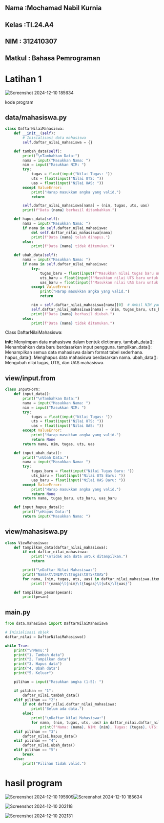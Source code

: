 ## Nama    :Mochamad Nabil Kurnia
## Kelas   :TI.24.A4
## NIM     : 312410307
## Matkul  : Bahasa Pemrograman


# Latihan 1

![Screenshot 2024-12-10 185634](https://github.com/user-attachments/assets/6b28317a-58a9-4786-94ba-2d0bf4a5ee20)

kode program
## data/mahasiswa.py
```python
class DaftarNilaiMahasiswa:
    def __init__(self):
        # Inisialisasi data mahasiswa
        self.daftar_nilai_mahasiswa = {}

    def tambah_data(self):
        print("\nTambahkan Data:")
        nama = input("Masukkan Nama: ")
        nim = input("Masukkan NIM: ")
        try:
            tugas = float(input("Nilai Tugas: "))
            uts = float(input("Nilai UTS: "))
            uas = float(input("Nilai UAS: "))
        except ValueError:
            print("Harap masukkan angka yang valid.")
            return 

        self.daftar_nilai_mahasiswa[nama] = (nim, tugas, uts, uas)
        print(f"Data {nama} berhasil ditambahkan.")

    def hapus_data(self):
        nama = input("Masukkan Nama: ")
        if nama in self.daftar_nilai_mahasiswa:
            del self.daftar_nilai_mahasiswa[nama]
            print(f"Data {nama} telah dihapus.")
        else:
            print(f"Data {nama} tidak ditemukan.")

    def ubah_data(self):
        nama = input("Masukkan Nama: ")
        if nama in self.daftar_nilai_mahasiswa:
            try:
                tugas_baru = float(input(f"Masukkan nilai tugas baru untuk {nama}: "))
                uts_baru = float(input(f"Masukkan nilai UTS baru untuk {nama}: "))
                uas_baru = float(input(f"Masukkan nilai UAS baru untuk {nama}: "))
            except ValueError:
                print("Harap masukkan angka yang valid.")
                return

            nim = self.daftar_nilai_mahasiswa[nama][0]  # Ambil NIM yang sudah ada
            self.daftar_nilai_mahasiswa[nama] = (nim, tugas_baru, uts_baru, uas_baru)
            print(f"Data {nama} berhasil diubah.")
        else:
            print(f"Data {nama} tidak ditemukan.")
````

Class DaftarNilaiMahasiswa:

__init__: Menyimpan data mahasiswa dalam bentuk dictionary.
tambah_data(): Menambahkan data baru berdasarkan input pengguna.
tampilkan_data(): Menampilkan semua data mahasiswa dalam format tabel sederhana.
hapus_data(): Menghapus data mahasiswa berdasarkan nama.
ubah_data(): Mengubah nilai tugas, UTS, dan UAS mahasiswa.

## view/input.from
```python
class InputForm:
    def input_data():
        print("\nTambahkan Data:")
        nama = input("Masukkan Nama: ")
        nim = input("Masukkan NIM: ")
        try:
            tugas = float(input("Nilai Tugas: "))
            uts = float(input("Nilai UTS: "))
            uas = float(input("Nilai UAS: "))
        except ValueError:
            print("Harap masukkan angka yang valid.")
            return None
        return nama, nim, tugas, uts, uas

    def input_ubah_data():
        print("\nUbah Data:")
        nama = input("Masukkan Nama: ")
        try:
            tugas_baru = float(input("Nilai Tugas Baru: "))
            uts_baru = float(input("Nilai UTS Baru: "))
            uas_baru = float(input("Nilai UAS Baru: "))
        except ValueError:
            print("Harap masukkan angka yang valid.")
            return None
        return nama, tugas_baru, uts_baru, uas_baru

    def input_hapus_data():
        print("\nHapus Data:")
        return input("Masukkan Nama: ")
````

## view/mahasiswa.py
```python
class ViewMahasiswa:
    def tampilkan_data(daftar_nilai_mahasiswa):
        if not daftar_nilai_mahasiswa:
            print("\nTidak ada data untuk ditampilkan.")
            return

        print("\nDaftar Nilai Mahasiswa:")
        print("Nama\t\tNIM\t\tTugas\tUTS\tUAS")
        for nama, (nim, tugas, uts, uas) in daftar_nilai_mahasiswa.items():
            print(f"{nama}\t{nim}\t{tugas}\t{uts}\t{uas}")

    def tampilkan_pesan(pesan):
        print(pesan)
````

## main.py
```python
from data.mahasiswa import DaftarNilaiMahasiswa

# Inisialisasi objek
daftar_nilai = DaftarNilaiMahasiswa()

while True:
    print("\nMenu:")
    print("1. Tambah data")
    print("2. Tampilkan data")
    print("3. Hapus data")
    print("4. Ubah data")
    print("5. Keluar")

    pilihan = input("Masukkan angka (1-5): ")

    if pilihan == "1":
        daftar_nilai.tambah_data()
    elif pilihan == "2":
        if not daftar_nilai.daftar_nilai_mahasiswa:
            print("Belum ada data.")
        else:
            print("\nDaftar Nilai Mahasiswa:")
            for nama, (nim, tugas, uts, uas) in daftar_nilai.daftar_nilai_mahasiswa.items():
                print(f"Nama: {nama}, NIM: {nim}, Tugas: {tugas}, UTS: {uts}, UAS: {uas}")
    elif pilihan == "3":
        daftar_nilai.hapus_data()
    elif pilihan == "4":
        daftar_nilai.ubah_data()
    elif pilihan == "5":
        break
    else:
        print("Pilihan tidak valid.")
````

# hasil program
![Screenshot 2024-12-10 195609](https://github.com/user-attachments/assets/0acb6f52-9a1e-4bde-812d-a93ded8d8564)![Screenshot 2024-12-10 185634](https://github.com/user-attachments/assets/c235b96e-f667-4085-a0a7-3e5a13f22097)

![Screenshot 2024-12-10 202118](https://github.com/user-attachments/assets/6eef21f8-7287-4b45-9e0c-70973508e741)

![Screenshot 2024-12-10 202131](https://github.com/user-attachments/assets/fc02533c-5307-49bf-9c03-65b23dd84493)


